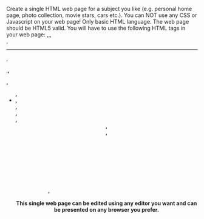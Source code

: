 
Create a single HTML web page for a subject you like (e.g. personal home page, photo collection, movie stars, cars etc.). You can NOT use any CSS or Javascript on your web page! Only basic HTML language. The web page should be HTML5 valid. You will have to use the following HTML tags in your web page: <img>,<a>,<table>,<br>,<hr>,<p>,<b>,<div>,<ul>, <li>,<section>,<article>,<footer>,<header>,<aside>,<nav>, <svg>,<audio>,<video>,<figure>,<figurecaption>,<main>. Also you should specify the type of document using <!Doctype>. The page must be at least one screen long and at most 2 screens long (using a resolution of 1024x768 pixels). The textual content of the page should be relevant to the chosen subject (not "lorem ipsum" text). <br/><br/> This single web page can be edited using any editor you want and can be presented on any browser you prefer.
